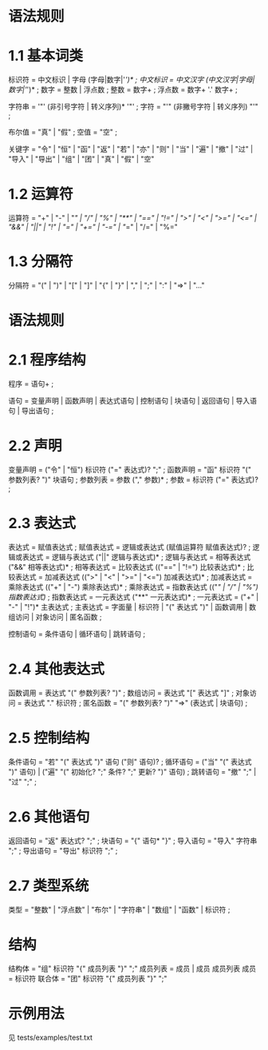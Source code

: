 # 语法规则
# 1.1 基本词类
标识符 = 中文标识 | 字母 (字母|数字|'_')* ;
中文标识 = 中文汉字 (中文汉字|字母|数字|'_')* ;
数字 = 整数 | 浮点数 ;
整数 = 数字+ ;
浮点数 = 数字+ '.' 数字+ ;

字符串 = '"' (非引号字符 | 转义序列)* '"' ;
字符 = "'" (非撇号字符 | 转义序列) "'" ;

布尔值 = "真" | "假" ;
空值 = "空" ;

关键字 = "令" | "恒" | "函" | "返" | "若" | "亦" | "则"
        | "当" | "遍" | "撤" | "过" | "导入" | "导出" | "组" | "团"
        | "真" | "假" | "空"

# 1.2 运算符
运算符 = "+" | "-" | "*" | "/" | "%" | "**" 
       | "==" | "!=" | ">" | "<" | ">=" | "<=" 
       | "&&" | "||" | "!" 
       | "=" | "+=" | "-=" | "*=" | "/=" | "%="

# 1.3 分隔符
分隔符 = "(" | ")" | "[" | "]" | "{" | "}" 
       | "," | ";" | ":" | "=>" | "..."


# 语法规则
# 2.1 程序结构
程序 = 语句+ ;

语句 = 变量声明
     | 函数声明
     | 表达式语句
     | 控制语句
     | 块语句
     | 返回语句
     | 导入语句
     | 导出语句 ;

# 2.2 声明
变量声明 = ("令" | "恒") 标识符 ("=" 表达式)? ";" ;
函数声明 = "函" 标识符 "(" 参数列表? ")" 块语句 ;
参数列表 = 参数 ("," 参数)* ;
参数 = 标识符 ("=" 表达式)? ;

# 2.3 表达式
表达式 = 赋值表达式 ;
赋值表达式 = 逻辑或表达式 (赋值运算符 赋值表达式)? ;
逻辑或表达式 = 逻辑与表达式 ("||" 逻辑与表达式)* ;
逻辑与表达式 = 相等表达式 ("&&" 相等表达式)* ;
相等表达式 = 比较表达式 (("==" | "!=") 比较表达式)* ;
比较表达式 = 加减表达式 ((">" | "<" | ">=" | "<=") 加减表达式)* ;
加减表达式 = 乘除表达式 (("+" | "-") 乘除表达式)* ;
乘除表达式 = 指数表达式 (("*" | "/" | "%") 指数表达式)* ;
指数表达式 = 一元表达式 ("**" 一元表达式)* ;
一元表达式 = ("+" | "-" | "!")* 主表达式 ;
主表达式 = 字面量
         | 标识符
         | "(" 表达式 ")"
         | 函数调用
         | 数组访问
         | 对象访问
         | 匿名函数 ;
 
 控制语句 = 条件语句
         | 循环语句
         | 跳转语句 ;

# 2.4 其他表达式
函数调用 = 表达式 "(" 参数列表? ")" ;
数组访问 = 表达式 "[" 表达式 "]" ;
对象访问 = 表达式 "." 标识符 ;
匿名函数 = "(" 参数列表? ")" "=>" (表达式 | 块语句) ;

# 2.5 控制结构     
条件语句 = "若" "(" 表达式 ")" 语句 ("则" 语句)? ;
循环语句 = ("当" "(" 表达式 ")" 语句)
         | ("遍" "(" 初始化? ";" 条件? ";" 更新? ")" 语句) ;
跳转语句 = "撤" ";" | "过" ";" ;

# 2.6 其他语句
返回语句 = "返" 表达式? ";" ;
块语句 = "{" 语句* "}" ;
导入语句 = "导入" 字符串 ";" ;
导出语句 = "导出" 标识符 ";" ;

# 2.7 类型系统
类型 = "整数" | "浮点数" | "布尔" | "字符串" 
         | "数组"
         | "函数"
         | 标识符 ;
# 结构
结构体 = "组" 标识符 "{" 成员列表 "}" ";"
成员列表 = 成员 | 成员 成员列表
成员 = 标识符
联合体 = "团" 标识符 "{" 成员列表 "}" ";"


# 示例用法
见 tests/examples/test.txt